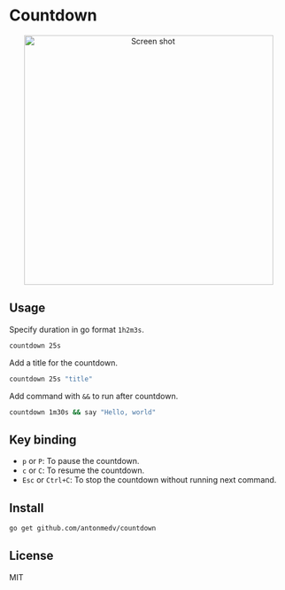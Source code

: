 # Countdown

<p align="center"><img src="https://user-images.githubusercontent.com/141232/54696023-9ed03e00-4b5d-11e9-9c7b-d6f67691e70c.gif" width="450" alt="Screen shot"></p>

## Usage

Specify duration in go format `1h2m3s`.

```bash
countdown 25s
```

Add a title for the countdown.

```bash
countdown 25s "title"
```

Add command with `&&` to run after countdown.

```bash
countdown 1m30s && say "Hello, world"
```

## Key binding

- `p` or `P`: To pause the countdown.
- `c` or  `C`: To resume the countdown.
- `Esc` or `Ctrl+C`: To stop the countdown without running next command.

## Install

```bash
go get github.com/antonmedv/countdown
```

## License

MIT
